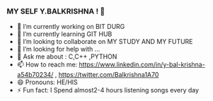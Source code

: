 ### MY SELF Y.BALKRISHNA ! 👋  


- 🔭 I’m currently working on BIT DURG
- 🌱 I’m currently learning GIT HUB
- 👯 I’m looking to collaborate on MY STUDY AND MY FUTURE 
- 🤔 I’m looking for help with ...
- 💬 Ask me about : C,C++ ,PYTHON 
- 📫 How to reach me: https://www.linkedin.com/in/y-bal-krishna-a54b70234/ , https://twitter.com/Balkrishna1A70
- 😄 Pronouns: HE/HIS
- ⚡ Fun fact:  I Spend almost2-4 hours listening songs every day 

